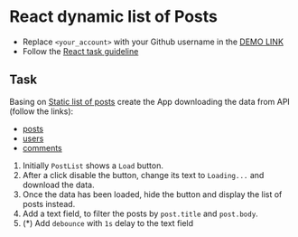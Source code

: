 # React dynamic list of Posts
- Replace `<your_account>` with your Github username in the
  [DEMO LINK](https://<your_account>.github.io/react_dynamic-list-of-posts/)
- Follow the [React task guideline](https://github.com/mate-academy/react_task-guideline#react-tasks-guideline)

## Task
Basing on [Static list of posts](https://github.com/mate-academy/react_static-list-of-posts)
create the App downloading the data from API (follow the links):
  - [posts](https://mate-academy.github.io/react_dynamic-list-of-posts/api/posts.json)
  - [users](https://mate-academy.github.io/react_dynamic-list-of-posts/api/users.json)
  - [comments](https://mate-academy.github.io/react_dynamic-list-of-posts/api/comments.json)

1. Initially `PostList` shows a `Load` button.
1. After a click disable the button, change its text to `Loading...` and download the data.
1. Once the data has been loaded, hide the button and display the list of posts instead.
1. Add a text field, to filter the posts by `post.title` and `post.body`.
1. (*) Add `debounce` with `1s` delay to the text field
